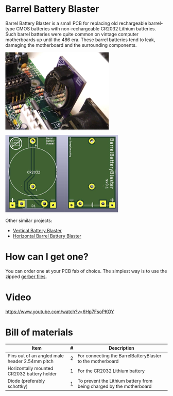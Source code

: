 # Barrel Battery Blaster

Barrel Battery Blaster is a small PCB for replacing old rechargeable barrel-type CMOS batteries with non-rechargeable CR2032 Lithium batteries.
Such barrel batteries were quite common on vintage computer motherboards up until the 486 era.
These barrel batteries tend to leak, damaging the motherboard and the surrounding components.

<img src='img/BarrelBatteryBlaster.jpg' alt='Barrel Battery Blaster' height=240>
<p float="left">
<img src='img/BarrelBatteryBlaster_PCB.jpg' alt='Barrel Battery Blaster PCB' height=240>
</p>

Other similar projects:
- [Vertical Battery Blaster](https://github.com/scrapcomputing/VerticalBarrelBatteryBlaster)
- [Horizontal Barrel Battery Blaster](https://github.com/scrapcomputing/HorizontalBarrelBatteryBlaster)

# How can I get one?

You can order one at your PCB fab of choice. The simplest way is to use the zipped [gerber files](https://github.com/scrapcomputing/BarrelBatteryBlaster/releases/download/rev0.1/BarrelBatteryBlaster_rev0.1_gerbers.zip).

# Video

https://www.youtube.com/watch?v=6Hp7FsoPKOY


# Bill of materials

Item                                           | #   | Description
-----------------------------------------------|-----|-----------------------------------------
Pins out of an angled male header 2.54mm pitch | 2   | For connecting the BarrelBatteryBlaster to the motherboard
Horizontally mounted CR2032 battery holder     | 1   | For the CR2032 Lithium battery
Diode (preferably schottky)                    | 1   | To prevent the Lithium battery from being charged by the motherboard

